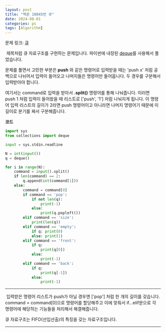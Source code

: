 ```yaml
---
layout: post
title: "백준 10845번 큐"
date: 2024-08-01
categories: ps
tags: [Algorithm]
---
```

문제 링크: [큐]

&nbsp;제목처럼 큐 자료구조를 구현하는 문제입니다. 파이썬에 내장된 [deque]를 사용해서 풀었습니다.

문제를 풀면서 고민한 부분은 **push** 와 같은 명령어로 입력받을 때는 'push x' 처럼 공백으로 나뉘어서 입력이 들어오고 나머지들은 명령어만 들어옵니다. 두 경우를 구분해서 입력받아야 합니다.

여기서는 command로 입력을 받아서 **.split()** 명령어를 통해 나눠줍니다. 이러면 push 1 처럼 입력이 들어왔을 때 리스트로 ['push', '1'] 처럼 나눠지게 됩니다. 이 명령어 입력 리스트의 길이가 2라면 push 명령어이고 아니라면 나머지 명령어기 때문에 이 길이로 분기를 짜서 구분해줍니다.


**코드**
```python
import sys
from collections import deque

input = sys.stdin.readline

N = int(input())
q = deque()

for i in range(N):
    command = input().split()
    if len(command) == 2:
        q.append(int(command[1]))
    else:
        command = command[0]
        if command == 'pop':
            if not len(q):
                print(-1)
            else:
                print(q.popleft())
        elif command == 'size':
            print(len(q))
        elif command == 'empty':
            if q: print(0)
            else: print(1)
        elif command == 'front':
            if q:
                print(q[0])
            else:
                print(-1)
        elif command == 'back':
            if q:
                print(q[-1])
            else:
                print(-1)
```
---

&nbsp;입력받은 명령어 리스트가 push가 아닐 경우엔 ['pop'] 처럼 한 개의 길이를 갖습니다. command = command[0]으로 명령어를 할당해주고 이에 맞춰서 if...elif문으로 각 명령어에 해당하는 기능들을 처리해서 해결해줍니다.

큐 자료구조는 FIFO(선입선출)의 특징을 갖는 자료구조입니다. 

---
[큐]:https://www.acmicpc.net/problem/10845
[deque]:https://docs.python.org/ko/3/library/collections.html#collections.deque